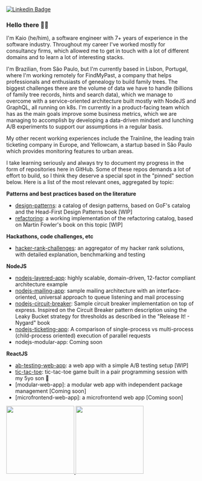 [![Linkedin Badge](https://img.shields.io/badge/LinkedIn-0077B5?style=for-the-badge&logo=linkedin&logoColor=white)](https://www.linkedin.com/in/kaio-silveira/)

### Hello there 👋🏽

I'm Kaio (he/him), a software engineer with 7+ years of experience in the software industry. Throughout my career I've worked mostly for consultancy firms, which allowed me to get in touch with a lot of different domains and to learn a lot of interesting stacks.

I'm Brazilian, from São Paulo, but I'm currently based in Lisbon, Portugal, where I'm working remotely for FindMyPast, a company that helps professionals and enthusiasts of genealogy to build family trees. The biggest challenges there are the volume of data we have to handle (billions of family tree records, hints and search data), which we manage to overcome with a service-oriented architecture built mostly with NodeJS and GraphQL, all running on k8s. I'm currently in a product-facing team which has as the main goals improve some business metrics, which we are managing to accomplish by developing a data-driven mindset and lunching A/B experiments to support our assumptions in a regular basis.

My other recent working experiences include the Trainline, the leading train ticketing company in Europe, and Yellowcam, a startup based in São Paulo which provides monitoring features to urban areas.

I take learning seriously and always try to document my progress in the form of repositories here in GitHub. Some of these repos demands a lot of effort to build, so I think they deserve a special spot in the "pinned" section below. Here is a list of the most relevant ones, aggregated by topic:

**Patterns and best practices based on the literature**

- [design-patterns](https://github.com/kaiosilveira/design-patterns): a catalog of design patterns, based on GoF's catalog and the Head-First Design Patterns book [WIP]
- [refactoring](https://github.com/kaiosilveira/refactoring): a working implementation of the refactoring catalog, based on Martin Fowler's book on this topic [WIP]

**Hackathons, code challenges, etc**

- [hacker-rank-challenges](https://github.com/kaiosilveira/hacker-rank-challenges): an aggregator of my hacker rank solutions, with detailed explanation, benchmarking and testing

**NodeJS**

- [nodejs-layered-app](https://github.com/kaiosilveira/nodejs-layered-app): highly scalable, domain-driven, 12-factor compliant architecture example
- [nodejs-mailing-app](https://github.com/kaiosilveira/nodejs-mailing-app): sample mailing architecture with an interface-oriented, universal approach to queue listening and mail processing
- [nodejs-circuit-breaker](https://github.com/kaiosilveira/nodejs-circuit-breaker): Sample circuit breaker implementation on top of express. Inspired on the Circuit Breaker pattern description using the Leaky Bucket strategy for thresholds as described in the "Release It! - Nygard" book
- [nodejs-ticketing-app](https://github.com/kaiosilveira/nodejs-ticketing-app): A comparison of single-process vs multi-process (child-process oriented) execution of parallel requests
- nodejs-modular-app: Coming soon

**ReactJS**

- [ab-testing-web-app](https://github.com/kaiosilveira/ab-testing-web-app): a web app with a simple A/B testing setup [WIP]
- [tic-tac-toe](https://github.com/kaiosilveira/enzo-tic-tac-toe): tic-tac-toe game built in a pair programming session with my 5yo son 🤣
- [modular-web-app]: a modular web app with independent package management [Coming soon]
- [microfrontend-web-app]: a microfrontend web app [Coming soon]

<div>
  <a href="https://github.com/kaiosilveira">
  <img height="180em" src="https://github-readme-stats.vercel.app/api?username=kaiosilveira&show_icons=true&theme=dracula&include_all_commits=true&count_private=true"/>
  <img height="180em" src="https://github-readme-stats.vercel.app/api/top-langs/?username=kaiosilveira&layout=compact&langs_count=7&theme=dracula"/>
</div>
  
<div hidden>
  <image hidden height="0px" style='display: hidden' src="https://estruyf-github.azurewebsites.net/api/VisitorHit?user=kaiosilveira&repo=kaiosilveira&countColorcountColor"/>
</div>
